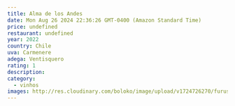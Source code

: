 ```yaml
---
title: Alma de los Andes
date: Mon Aug 26 2024 22:36:26 GMT-0400 (Amazon Standard Time)
price: undefined
restaurant: undefined
year: 2022
country: Chile
uva: Carmenere
adega: Ventisquero
rating: 1
description: 
category:
  - vinhos
images: http://res.cloudinary.com/boloko/image/upload/v1724726270/furushow5/parmegianologo/20240826_204229_vdomki.jpg
---
```

